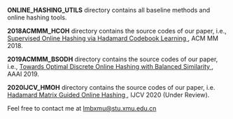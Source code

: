 **ONLINE_HASHING_UTILS** directory contains all baseline methods and online hashing tools.

**2018ACMMM_HCOH** directory contains the source codes of our paper, i.e., <a href="https://dl.acm.org/citation.cfm?id=3240519">Supervised Online Hashing via Hadamard Codebook Learning </a>, ACM MM 2018. 

**2019ACMMM_BSODH** directory contains the source codes of our paper, i.e., <a href ="https://arxiv.org/abs/1901.10185">Towards Optimal Discrete Online Hashing with Balanced Similarity </a>, AAAI 2019.

**2020IJCV_HMOH** directory contains the source codes of our paper, i.e. <a href ="https://arxiv.org/abs/1905.04454">Hadamard Matrix Guided Online Hashing </a>, IJCV 2020 (Under Review).

Feel free to contact me at lmbxmu@stu.xmu.edu.cn
